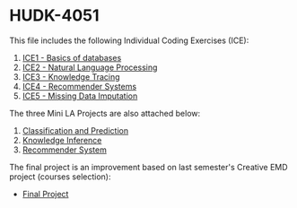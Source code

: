 # HUDK-4051
This file includes the following Individual Coding Exercises (ICE):
1. [ICE1 - Basics of databases](https://github.com/real-wyr/HUDK-4051/blob/d76b69f37ca8820cfd3cc5f23d3d288b5ee9abc4/ICE%201.ipynb)
2. [ICE2 - Natural Language Processing](https://github.com/real-wyr/HUDK-4051/blob/d76b69f37ca8820cfd3cc5f23d3d288b5ee9abc4/ICE%202.ipynb)
3. [ICE3 - Knowledge Tracing](https://github.com/real-wyr/HUDK-4051/blob/d76b69f37ca8820cfd3cc5f23d3d288b5ee9abc4/ICE%203.ipynb)
4. [ICE4 - Recommender Systems](https://github.com/real-wyr/HUDK-4051/blob/d76b69f37ca8820cfd3cc5f23d3d288b5ee9abc4/ICE%204.ipynb)
5. [ICE5 - Missing Data Imputation](https://github.com/real-wyr/HUDK-4051/blob/d76b69f37ca8820cfd3cc5f23d3d288b5ee9abc4/ICE%205.ipynb)

The three Mini LA Projects are also attached below:
1. [Classification and Prediction](https://github.com/real-wyr/HUDK-4051/blob/6c6cc8a7e2aca66732256fcae8367551ca12f2f1/Mini_LA_Assignment_Classification_Prediction.ipynb)
2. [Knowledge Inference](https://github.com/real-wyr/HUDK-4051/blob/6c6cc8a7e2aca66732256fcae8367551ca12f2f1/Mini_LA_Assignment_Knowledge_Inference.ipynb)
3. [Recommender System](https://github.com/real-wyr/HUDK-4051/blob/6c6cc8a7e2aca66732256fcae8367551ca12f2f1/Mini_LA_Assignment_Recommendation_System.ipynb)

The final project is an improvement based on last semester's Creative EMD project (courses selection):
- [Final Project](https://github.com/real-wyr/HUDK-4051/blob/1675884cb44dd0b227a2cc25d589d9abbaf59c17/4051%20Final%20Project.pdf)
